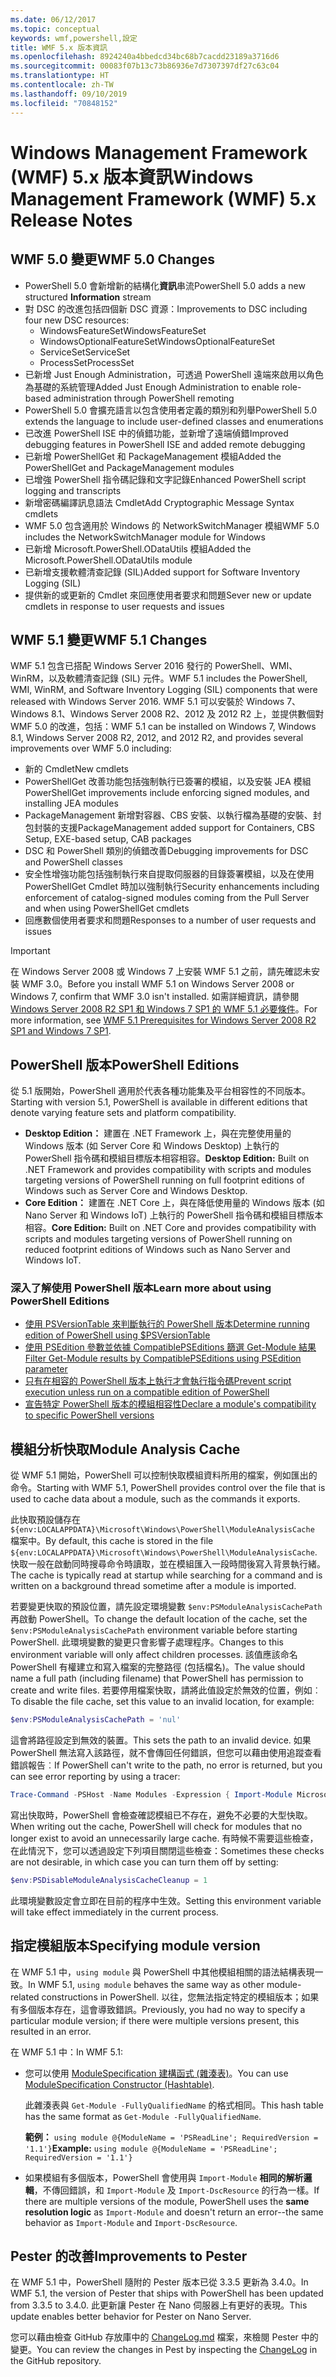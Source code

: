 ```yaml
---
ms.date: 06/12/2017
ms.topic: conceptual
keywords: wmf,powershell,設定
title: WMF 5.x 版本資訊
ms.openlocfilehash: 8924240a4bbedcd34bc68b7cacdd23189a3716d6
ms.sourcegitcommit: 00083f07b13c73b86936e7d7307397df27c63c04
ms.translationtype: HT
ms.contentlocale: zh-TW
ms.lasthandoff: 09/10/2019
ms.locfileid: "70848152"
---
```

# <a name="windows-management-framework-wmf-5x-release-notes"></a><span data-ttu-id="321cc-103">Windows Management Framework (WMF) 5.x 版本資訊</span><span class="sxs-lookup"><span data-stu-id="321cc-103">Windows Management Framework (WMF) 5.x Release Notes</span></span>

## <a name="wmf-50-changes"></a><span data-ttu-id="321cc-104">WMF 5.0 變更</span><span class="sxs-lookup"><span data-stu-id="321cc-104">WMF 5.0 Changes</span></span>

- <span data-ttu-id="321cc-105">PowerShell 5.0 會新增新的結構化**資訊**串流</span><span class="sxs-lookup"><span data-stu-id="321cc-105">PowerShell 5.0 adds a new structured **Information** stream</span></span>
- <span data-ttu-id="321cc-106">對 DSC 的改進包括四個新 DSC 資源：</span><span class="sxs-lookup"><span data-stu-id="321cc-106">Improvements to DSC including four new DSC resources:</span></span>
  - <span data-ttu-id="321cc-107">WindowsFeatureSet</span><span class="sxs-lookup"><span data-stu-id="321cc-107">WindowsFeatureSet</span></span>
  - <span data-ttu-id="321cc-108">WindowsOptionalFeatureSet</span><span class="sxs-lookup"><span data-stu-id="321cc-108">WindowsOptionalFeatureSet</span></span>
  - <span data-ttu-id="321cc-109">ServiceSet</span><span class="sxs-lookup"><span data-stu-id="321cc-109">ServiceSet</span></span>
  - <span data-ttu-id="321cc-110">ProcessSet</span><span class="sxs-lookup"><span data-stu-id="321cc-110">ProcessSet</span></span>
- <span data-ttu-id="321cc-111">已新增 Just Enough Administration，可透過 PowerShell 遠端來啟用以角色為基礎的系統管理</span><span class="sxs-lookup"><span data-stu-id="321cc-111">Added Just Enough Administration to enable role-based administration through PowerShell remoting</span></span>
- <span data-ttu-id="321cc-112">PowerShell 5.0 會擴充語言以包含使用者定義的類別和列舉</span><span class="sxs-lookup"><span data-stu-id="321cc-112">PowerShell 5.0 extends the language to include user-defined classes and enumerations</span></span>
- <span data-ttu-id="321cc-113">已改進 PowerShell ISE 中的偵錯功能，並新增了遠端偵錯</span><span class="sxs-lookup"><span data-stu-id="321cc-113">Improved debugging features in PowerShell ISE and added remote debugging</span></span>
- <span data-ttu-id="321cc-114">已新增 PowerShellGet 和 PackageManagement 模組</span><span class="sxs-lookup"><span data-stu-id="321cc-114">Added the PowerShellGet and PackageManagement modules</span></span>
- <span data-ttu-id="321cc-115">已增強 PowerShell 指令碼記錄和文字記錄</span><span class="sxs-lookup"><span data-stu-id="321cc-115">Enhanced PowerShell script logging and transcripts</span></span>
- <span data-ttu-id="321cc-116">新增密碼編譯訊息語法 Cmdlet</span><span class="sxs-lookup"><span data-stu-id="321cc-116">Add Cryptographic Message Syntax cmdlets</span></span>
- <span data-ttu-id="321cc-117">WMF 5.0 包含適用於 Windows 的 NetworkSwitchManager 模組</span><span class="sxs-lookup"><span data-stu-id="321cc-117">WMF 5.0 includes the NetworkSwitchManager module for Windows</span></span>
- <span data-ttu-id="321cc-118">已新增 Microsoft.PowerShell.ODataUtils 模組</span><span class="sxs-lookup"><span data-stu-id="321cc-118">Added the Microsoft.PowerShell.ODataUtils module</span></span>
- <span data-ttu-id="321cc-119">已新增支援軟體清查記錄 (SIL)</span><span class="sxs-lookup"><span data-stu-id="321cc-119">Added support for Software Inventory Logging (SIL)</span></span>
- <span data-ttu-id="321cc-120">提供新的或更新的 Cmdlet 來回應使用者要求和問題</span><span class="sxs-lookup"><span data-stu-id="321cc-120">Sever new or update cmdlets in response to user requests and issues</span></span>

## <a name="wmf-51-changes"></a><span data-ttu-id="321cc-121">WMF 5.1 變更</span><span class="sxs-lookup"><span data-stu-id="321cc-121">WMF 5.1 Changes</span></span>

<span data-ttu-id="321cc-122">WMF 5.1 包含已搭配 Windows Server 2016 發行的 PowerShell、WMI、WinRM，以及軟體清查記錄 (SIL) 元件。</span><span class="sxs-lookup"><span data-stu-id="321cc-122">WMF 5.1 includes the PowerShell, WMI, WinRM, and Software Inventory Logging (SIL) components that were released with Windows Server 2016.</span></span> <span data-ttu-id="321cc-123">WMF 5.1 可以安裝於 Windows 7、Windows 8.1、Windows Server 2008 R2、2012 及 2012 R2 上，並提供數個對 WMF 5.0 的改進，包括：</span><span class="sxs-lookup"><span data-stu-id="321cc-123">WMF 5.1 can be installed on Windows 7, Windows 8.1, Windows Server 2008 R2, 2012, and 2012 R2, and provides several improvements over WMF 5.0 including:</span></span>

- <span data-ttu-id="321cc-124">新的 Cmdlet</span><span class="sxs-lookup"><span data-stu-id="321cc-124">New cmdlets</span></span>
- <span data-ttu-id="321cc-125">PowerShellGet 改善功能包括強制執行已簽署的模組，以及安裝 JEA 模組</span><span class="sxs-lookup"><span data-stu-id="321cc-125">PowerShellGet improvements include enforcing signed modules, and installing JEA modules</span></span>
- <span data-ttu-id="321cc-126">PackageManagement 新增對容器、CBS 安裝、以執行檔為基礎的安裝、封包封裝的支援</span><span class="sxs-lookup"><span data-stu-id="321cc-126">PackageManagement added support for Containers, CBS Setup, EXE-based setup, CAB packages</span></span>
- <span data-ttu-id="321cc-127">DSC 和 PowerShell 類別的偵錯改善</span><span class="sxs-lookup"><span data-stu-id="321cc-127">Debugging improvements for DSC and PowerShell classes</span></span>
- <span data-ttu-id="321cc-128">安全性增強功能包括強制執行來自提取伺服器的目錄簽署模組，以及在使用 PowerShellGet Cmdlet 時加以強制執行</span><span class="sxs-lookup"><span data-stu-id="321cc-128">Security enhancements including enforcement of catalog-signed modules coming from the Pull Server and when using PowerShellGet cmdlets</span></span>
- <span data-ttu-id="321cc-129">回應數個使用者要求和問題</span><span class="sxs-lookup"><span data-stu-id="321cc-129">Responses to a number of user requests and issues</span></span>

> [!IMPORTANT]
> <span data-ttu-id="321cc-130">在 Windows Server 2008 或 Windows 7 上安裝 WMF 5.1 之前，請先確認未安裝 WMF 3.0。</span><span class="sxs-lookup"><span data-stu-id="321cc-130">Before you install WMF 5.1 on Windows Server 2008 or Windows 7, confirm that WMF 3.0 isn't installed.</span></span> <span data-ttu-id="321cc-131">如需詳細資訊，請參閱 [Windows Server 2008 R2 SP1 和 Windows 7 SP1 的 WMF 5.1 必要條件](../setup/install-configure.md#wmf-51-prerequisites-for-windows-server-2008-r2-sp1-and-windows-7-sp1)。</span><span class="sxs-lookup"><span data-stu-id="321cc-131">For more information, see [WMF 5.1 Prerequisites for Windows Server 2008 R2 SP1 and Windows 7 SP1](../setup/install-configure.md#wmf-51-prerequisites-for-windows-server-2008-r2-sp1-and-windows-7-sp1).</span></span>

## <a name="powershell-editions"></a><span data-ttu-id="321cc-132">PowerShell 版本</span><span class="sxs-lookup"><span data-stu-id="321cc-132">PowerShell Editions</span></span>

<span data-ttu-id="321cc-133">從 5.1 版開始，PowerShell 適用於代表各種功能集及平台相容性的不同版本。</span><span class="sxs-lookup"><span data-stu-id="321cc-133">Starting with version 5.1, PowerShell is available in different editions that denote varying feature sets and platform compatibility.</span></span>

- <span data-ttu-id="321cc-134">**Desktop Edition：** 建置在 .NET Framework 上，與在完整使用量的 Windows 版本 (如 Server Core 和 Windows Desktop) 上執行的 PowerShell 指令碼和模組目標版本相容相容。</span><span class="sxs-lookup"><span data-stu-id="321cc-134">**Desktop Edition:** Built on .NET Framework and provides compatibility with scripts and modules targeting versions of PowerShell running on full footprint editions of Windows such as Server Core and Windows Desktop.</span></span>
- <span data-ttu-id="321cc-135">**Core Edition：** 建置在 .NET Core 上，與在降低使用量的 Windows 版本 (如 Nano Server 和 Windows IoT) 上執行的 PowerShell 指令碼和模組目標版本相容。</span><span class="sxs-lookup"><span data-stu-id="321cc-135">**Core Edition:** Built on .NET Core and provides compatibility with scripts and modules targeting versions of PowerShell running on reduced footprint editions of Windows such as Nano Server and Windows IoT.</span></span>

### <a name="learn-more-about-using-powershell-editions"></a><span data-ttu-id="321cc-136">深入了解使用 PowerShell 版本</span><span class="sxs-lookup"><span data-stu-id="321cc-136">Learn more about using PowerShell Editions</span></span>

- [<span data-ttu-id="321cc-137">使用 PSVersionTable 來判斷執行的 PowerShell 版本</span><span class="sxs-lookup"><span data-stu-id="321cc-137">Determine running edition of PowerShell using $PSVersionTable</span></span>](/powershell/module/microsoft.powershell.core/about/about_automatic_variables)
- [<span data-ttu-id="321cc-138">使用 PSEdition 參數並依據 CompatiblePSEditions 篩選 Get-Module 結果</span><span class="sxs-lookup"><span data-stu-id="321cc-138">Filter Get-Module results by CompatiblePSEditions using PSEdition parameter</span></span>](/powershell/module/microsoft.powershell.core/get-module)
- [<span data-ttu-id="321cc-139">只有在相容的 PowerShell 版本上執行才會執行指令碼</span><span class="sxs-lookup"><span data-stu-id="321cc-139">Prevent script execution unless run on a compatible edition of PowerShell</span></span>](/powershell/gallery/concepts/script-psedition-support)
- [<span data-ttu-id="321cc-140">宣告特定 PowerShell 版本的模組相容性</span><span class="sxs-lookup"><span data-stu-id="321cc-140">Declare a module's compatibility to specific PowerShell versions</span></span>](/powershell/gallery/concepts/module-psedition-support)

## <a name="module-analysis-cache"></a><span data-ttu-id="321cc-141">模組分析快取</span><span class="sxs-lookup"><span data-stu-id="321cc-141">Module Analysis Cache</span></span>

<span data-ttu-id="321cc-142">從 WMF 5.1 開始，PowerShell 可以控制快取模組資料所用的檔案，例如匯出的命令。</span><span class="sxs-lookup"><span data-stu-id="321cc-142">Starting with WMF 5.1, PowerShell provides control over the file that is used to cache data about a module, such as the commands it exports.</span></span>

<span data-ttu-id="321cc-143">此快取預設儲存在 `${env:LOCALAPPDATA}\Microsoft\Windows\PowerShell\ModuleAnalysisCache` 檔案中。</span><span class="sxs-lookup"><span data-stu-id="321cc-143">By default, this cache is stored in the file `${env:LOCALAPPDATA}\Microsoft\Windows\PowerShell\ModuleAnalysisCache`.</span></span> <span data-ttu-id="321cc-144">快取一般在啟動同時搜尋命令時讀取，並在模組匯入一段時間後寫入背景執行緒。</span><span class="sxs-lookup"><span data-stu-id="321cc-144">The cache is typically read at startup while searching for a command and is written on a background thread sometime after a module is imported.</span></span>

<span data-ttu-id="321cc-145">若要變更快取的預設位置，請先設定環境變數 `$env:PSModuleAnalysisCachePath` 再啟動 PowerShell。</span><span class="sxs-lookup"><span data-stu-id="321cc-145">To change the default location of the cache, set the `$env:PSModuleAnalysisCachePath` environment variable before starting PowerShell.</span></span> <span data-ttu-id="321cc-146">此環境變數的變更只會影響子處理程序。</span><span class="sxs-lookup"><span data-stu-id="321cc-146">Changes to this environment variable will only affect children processes.</span></span> <span data-ttu-id="321cc-147">該值應該命名 PowerShell 有權建立和寫入檔案的完整路徑 (包括檔名)。</span><span class="sxs-lookup"><span data-stu-id="321cc-147">The value should name a full path (including filename) that PowerShell has permission to create and write files.</span></span> <span data-ttu-id="321cc-148">若要停用檔案快取，請將此值設定於無效的位置，例如︰</span><span class="sxs-lookup"><span data-stu-id="321cc-148">To disable the file cache, set this value to an invalid location, for example:</span></span>

```powershell
$env:PSModuleAnalysisCachePath = 'nul'
```

<span data-ttu-id="321cc-149">這會將路徑設定到無效的裝置。</span><span class="sxs-lookup"><span data-stu-id="321cc-149">This sets the path to an invalid device.</span></span> <span data-ttu-id="321cc-150">如果 PowerShell 無法寫入該路徑，就不會傳回任何錯誤，但您可以藉由使用追蹤查看錯誤報告︰</span><span class="sxs-lookup"><span data-stu-id="321cc-150">If PowerShell can't write to the path, no error is returned, but you can see error reporting by using a tracer:</span></span>

```powershell
Trace-Command -PSHost -Name Modules -Expression { Import-Module Microsoft.PowerShell.Management -Force }
```

<span data-ttu-id="321cc-151">寫出快取時，PowerShell 會檢查確認模組已不存在，避免不必要的大型快取。</span><span class="sxs-lookup"><span data-stu-id="321cc-151">When writing out the cache, PowerShell will check for modules that no longer exist to avoid an unnecessarily large cache.</span></span> <span data-ttu-id="321cc-152">有時候不需要這些檢查，在此情況下，您可以透過設定下列項目關閉這些檢查：</span><span class="sxs-lookup"><span data-stu-id="321cc-152">Sometimes these checks are not desirable, in which case you can turn them off by setting:</span></span>

```powershell
$env:PSDisableModuleAnalysisCacheCleanup = 1
```

<span data-ttu-id="321cc-153">此環境變數設定會立即在目前的程序中生效。</span><span class="sxs-lookup"><span data-stu-id="321cc-153">Setting this environment variable will take effect immediately in the current process.</span></span>

## <a name="specifying-module-version"></a><span data-ttu-id="321cc-154">指定模組版本</span><span class="sxs-lookup"><span data-stu-id="321cc-154">Specifying module version</span></span>

<span data-ttu-id="321cc-155">在 WMF 5.1 中，`using module` 與 PowerShell 中其他模組相關的語法結構表現一致。</span><span class="sxs-lookup"><span data-stu-id="321cc-155">In WMF 5.1, `using module` behaves the same way as other module-related constructions in PowerShell.</span></span>
<span data-ttu-id="321cc-156">以往，您無法指定特定的模組版本；如果有多個版本存在，這會導致錯誤。</span><span class="sxs-lookup"><span data-stu-id="321cc-156">Previously, you had no way to specify a particular module version; if there were multiple versions present, this resulted in an error.</span></span>

<span data-ttu-id="321cc-157">在 WMF 5.1 中：</span><span class="sxs-lookup"><span data-stu-id="321cc-157">In WMF 5.1:</span></span>

- <span data-ttu-id="321cc-158">您可以使用 [ModuleSpecification 建構函式 (雜湊表)](/dotnet/api/microsoft.powershell.commands.modulespecification.-ctor?view=powershellsdk-1.1.0#Microsoft_PowerShell_Commands_ModuleSpecification__ctor_System_Collections_Hashtable_)。</span><span class="sxs-lookup"><span data-stu-id="321cc-158">You can use [ModuleSpecification Constructor (Hashtable)](/dotnet/api/microsoft.powershell.commands.modulespecification.-ctor?view=powershellsdk-1.1.0#Microsoft_PowerShell_Commands_ModuleSpecification__ctor_System_Collections_Hashtable_).</span></span>

  <span data-ttu-id="321cc-159">此雜湊表與 `Get-Module -FullyQualifiedName` 的格式相同。</span><span class="sxs-lookup"><span data-stu-id="321cc-159">This hash table has the same format as `Get-Module -FullyQualifiedName`.</span></span>

  <span data-ttu-id="321cc-160">**範例：** `using module @{ModuleName = 'PSReadLine'; RequiredVersion = '1.1'}`</span><span class="sxs-lookup"><span data-stu-id="321cc-160">**Example:** `using module @{ModuleName = 'PSReadLine'; RequiredVersion = '1.1'}`</span></span>

- <span data-ttu-id="321cc-161">如果模組有多個版本，PowerShell 會使用與 `Import-Module` **相同的解析邏輯**，不傳回錯誤，和 `Import-Module` 及 `Import-DscResource` 的行為一樣。</span><span class="sxs-lookup"><span data-stu-id="321cc-161">If there are multiple versions of the module, PowerShell uses the **same resolution logic** as `Import-Module` and doesn't return an error--the same behavior as `Import-Module` and `Import-DscResource`.</span></span>

## <a name="improvements-to-pester"></a><span data-ttu-id="321cc-162">Pester 的改善</span><span class="sxs-lookup"><span data-stu-id="321cc-162">Improvements to Pester</span></span>

<span data-ttu-id="321cc-163">在 WMF 5.1 中，PowerShell 隨附的 Pester 版本已從 3.3.5 更新為 3.4.0。</span><span class="sxs-lookup"><span data-stu-id="321cc-163">In WMF 5.1, the version of Pester that ships with PowerShell has been updated from 3.3.5 to 3.4.0.</span></span>
<span data-ttu-id="321cc-164">此更新讓 Pester 在 Nano 伺服器上有更好的表現。</span><span class="sxs-lookup"><span data-stu-id="321cc-164">This update enables better behavior for Pester on Nano Server.</span></span>

<span data-ttu-id="321cc-165">您可以藉由檢查 GitHub 存放庫中的 [ChangeLog.md](https://github.com/pester/Pester/blob/master/CHANGELOG.md) 檔案，來檢閱 Pester 中的變更。</span><span class="sxs-lookup"><span data-stu-id="321cc-165">You can review the changes in Pest by inspecting the [ChangeLog](https://github.com/pester/Pester/blob/master/CHANGELOG.md) in the GitHub repository.</span></span>
